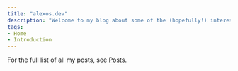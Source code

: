 ```yaml
---
title: "alexos.dev"
description: "Welcome to my blog about some of the (hopefully!) interesting things I do with technology"
tags:
- Home
- Introduction
---
```


For the full list of all my posts, see [Posts](/posts/).
